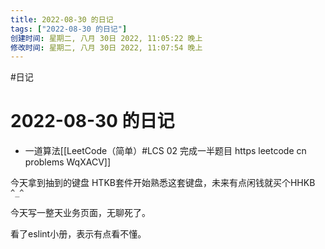 ```yaml
---
title: 2022-08-30 的日记
tags: ["2022-08-30 的日记"]
创建时间: 星期二, 八月 30日 2022, 11:05:22 晚上
修改时间: 星期二, 八月 30日 2022, 11:07:54 晚上
---
```

#日记

# 2022-08-30 的日记


- 一道算法[[LeetCode（简单）#LCS 02 完成一半题目 https leetcode cn problems WqXACV]]


今天拿到抽到的键盘 HTKB套件开始熟悉这套键盘，未来有点闲钱就买个HHKB `^_^`

今天写一整天业务页面，无聊死了。

看了eslint小册，表示有点看不懂。
